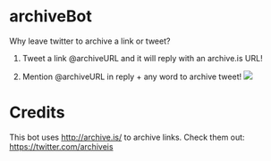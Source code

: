 # archiveBot
Why leave twitter to archive a link or tweet?

1. Tweet a link @archiveURL and it will reply with an archive.is URL!

2. Mention @archiveURL in reply + any word to archive tweet!
![](http://imgur.com/0TCEmM9.gif)


# Credits
This bot uses http://archive.is/ to archive links.
Check them out: https://twitter.com/archiveis
